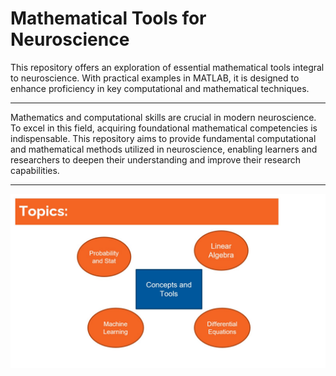 # Mathematical Tools for Neuroscience

This repository offers an exploration of essential mathematical tools integral to neuroscience. With practical examples in MATLAB, it is designed to enhance proficiency in key computational and mathematical techniques.

---

Mathematics and computational skills are crucial in modern neuroscience. To excel in this field, acquiring foundational mathematical competencies is indispensable. This repository aims to provide fundamental computational and mathematical methods utilized in neuroscience, enabling learners and researchers to deepen their understanding and improve their research capabilities.

---

<cneter>
<img src = 'https://github.com/MiladQolami/Mathematical-tools-for-neuroscience/blob/main/Topics%20.jpg'>
</center>
